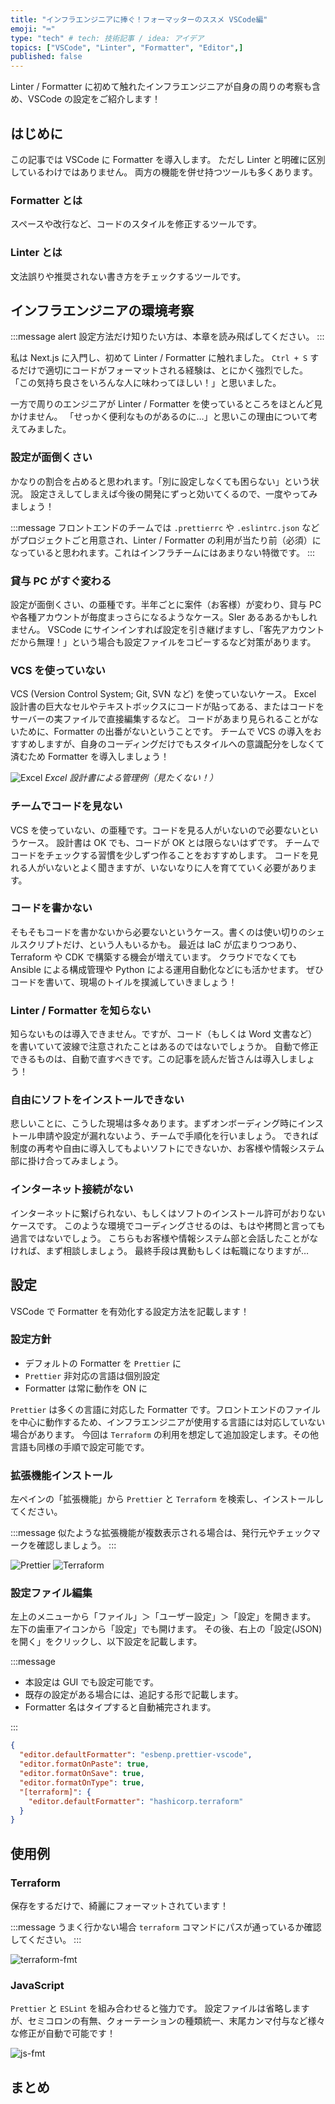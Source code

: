 ```yaml
---
title: "インフラエンジニアに捧ぐ！フォーマッターのススメ VSCode編"
emoji: "⌨"
type: "tech" # tech: 技術記事 / idea: アイデア
topics: ["VSCode", "Linter", "Formatter", "Editor",]
published: false
---
```


Linter / Formatter に初めて触れたインフラエンジニアが自身の周りの考察も含め、VSCode の設定をご紹介します！

## はじめに

この記事では VSCode に Formatter を導入します。
ただし Linter と明確に区別しているわけではありません。
両方の機能を併せ持つツールも多くあります。

### Formatter とは

スペースや改行など、コードのスタイルを修正するツールです。

### Linter とは

文法誤りや推奨されない書き方をチェックするツールです。

## インフラエンジニアの環境考察

:::message alert
設定方法だけ知りたい方は、本章を読み飛ばしてください。
:::

私は Next.js に入門し、初めて Linter / Formatter に触れました。
`Ctrl + S` するだけで適切にコードがフォーマットされる経験は、とにかく強烈でした。
「この気持ち良さをいろんな人に味わってほしい！」と思いました。

一方で周りのエンジニアが Linter / Formatter を使っているところをほとんど見かけません。
「せっかく便利なものがあるのに…」と思いこの理由について考えてみました。

### 設定が面倒くさい

かなりの割合を占めると思われます。「別に設定しなくても困らない」という状況。
設定さえしてしまえば今後の開発にずっと効いてくるので、一度やってみましょう！

:::message
フロントエンドのチームでは `.prettierrc` や `.eslintrc.json` などがプロジェクトごと用意され、Linter / Formatter の利用が当たり前（必須）になっていると思われます。これはインフラチームにはあまりない特徴です。
:::

### 貸与 PC がすぐ変わる

設定が面倒くさい、の亜種です。半年ごとに案件（お客様）が変わり、貸与 PC や各種アカウントが毎度まっさらになるようなケース。SIer あるあるかもしれません。
VSCode にサインインすれば設定を引き継げますし、「客先アカウントだから無理！」という場合も設定ファイルをコピーするなど対策があります。

### VCS を使っていない

VCS (Version Control System; Git, SVN など) を使っていないケース。
Excel 設計書の巨大なセルやテキストボックスにコードが貼ってある、またはコードをサーバーの実ファイルで直接編集するなど。
コードがあまり見られることがないために、Formatter の出番がないということです。
チームで VCS の導入をおすすめしますが、自身のコーディングだけでもスタイルへの意識配分をしなくて済むため Formatter を導入しましょう！

![Excel](/images/formatter-vscode-20231030/excel.png)
*Excel 設計書による管理例（見たくない！）*

### チームでコードを見ない

VCS を使っていない、の亜種です。コードを見る人がいないので必要ないというケース。
設計書は OK でも、コードが OK とは限らないはずです。
チームでコードをチェックする習慣を少しずつ作ることをおすすめします。
コードを見れる人がいないとよく聞きますが、いないなりに人を育てていく必要があります。

### コードを書かない

そもそもコードを書かないから必要ないというケース。書くのは使い切りのシェルスクリプトだけ、という人もいるかも。
最近は IaC が広まりつつあり、Terraform や CDK で構築する機会が増えています。
クラウドでなくても Ansible による構成管理や Python による運用自動化などにも活かせます。
ぜひコードを書いて、現場のトイルを撲滅していきましょう！

### Linter / Formatter を知らない

知らないものは導入できません。ですが、コード（もしくは Word 文書など）を書いていて波線で注意されたことはあるのではないでしょうか。
自動で修正できるものは、自動で直すべきです。この記事を読んだ皆さんは導入しましょう！

### 自由にソフトをインストールできない

悲しいことに、こうした現場は多々あります。まずオンボーディング時にインストール申請や設定が漏れないよう、チームで手順化を行いましょう。
できれば制度の再考や自由に導入してもよいソフトにできないか、お客様や情報システム部に掛け合ってみましょう。

### インターネット接続がない

インターネットに繋げられない、もしくはソフトのインストール許可がおりないケースです。
このような環境でコーディングさせるのは、もはや拷問と言っても過言ではないでしょう。
こちらもお客様や情報システム部と会話したことがなければ、まず相談しましょう。
最終手段は異動もしくは転職になりますが…

## 設定

VSCode で Formatter を有効化する設定方法を記載します！

### 設定方針

- デフォルトの Formatter を `Prettier` に
- `Prettier` 非対応の言語は個別設定
- Formatter は常に動作を ON に

`Prettier` は多くの言語に対応した Formatter です。フロントエンドのファイルを中心に動作するため、インフラエンジニアが使用する言語には対応していない場合があります。
今回は `Terraform` の利用を想定して追加設定します。その他言語も同様の手順で設定可能です。

### 拡張機能インストール

左ペインの「拡張機能」から `Prettier` と `Terraform` を検索し、インストールしてください。

:::message
似たような拡張機能が複数表示される場合は、発行元やチェックマークを確認しましょう。
:::

![Prettier](/images/formatter-vscode-20231030/extension1.png)
![Terraform](/images/formatter-vscode-20231030/extension2.png)

### 設定ファイル編集

左上のメニューから「ファイル」＞「ユーザー設定」＞「設定」を開きます。
左下の歯車アイコンから「設定」でも開けます。
その後、右上の「設定(JSON)を開く」をクリックし、以下設定を記載します。

:::message

- 本設定は GUI でも設定可能です。
- 既存の設定がある場合には、追記する形で記載します。
- Formatter 名はタイプすると自動補完されます。

:::

```json:setting.json
{
  "editor.defaultFormatter": "esbenp.prettier-vscode",
  "editor.formatOnPaste": true,
  "editor.formatOnSave": true,
  "editor.formatOnType": true,
  "[terraform]": {
    "editor.defaultFormatter": "hashicorp.terraform"
  }
}
```

## 使用例

### Terraform

保存をするだけで、綺麗にフォーマットされています！

:::message
うまく行かない場合 `terraform` コマンドにパスが通っているか確認してください。
:::

![terraform-fmt](/images/formatter-vscode-20231030/tf-fmt.gif)

### JavaScript

`Prettier` と `ESLint` を組み合わせると強力です。
設定ファイルは省略しますが、セミコロンの有無、クォーテーションの種類統一、末尾カンマ付与など様々な修正が自動で可能です！

![js-fmt](/images/formatter-vscode-20231030/js-fmt.gif)

## まとめ

<!-- あとで書く -->
